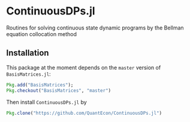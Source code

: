 # ContinuousDPs.jl
Routines for solving continuous state dynamic programs by the Bellman equation collocation method

## Installation

This package at the moment depends on the `master` version of `BasisMatrices.jl`:

```jl
Pkg.add("BasisMatrices");
Pkg.checkout("BasisMatrices", "master")
```

Then install `ContinuousDPs.jl` by

```jl
Pkg.clone("https://github.com/QuantEcon/ContinuousDPs.jl")
```
